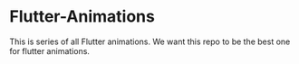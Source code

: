 # Flutter-Animations
This is series of all Flutter animations. We want this repo to be the best one for flutter animations. 
